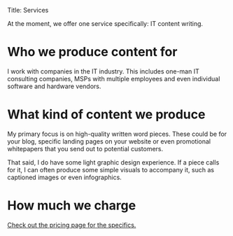Title:  Services

At the moment, we offer one service specifically:  IT content writing.

# Who we produce content for

I work with companies in the IT industry.  This includes one-man IT consulting companies, MSPs with multiple employees and even individual software and hardware vendors.

# What kind of content we produce

My primary focus is on high-quality written word pieces.  These could be for your blog, specific landing pages on your website or even promotional whitepapers that you send out to potential customers.

That said, I do have some light graphic design experience.  If a piece calls for it, I can often produce some simple visuals to accompany it, such as captioned images or even infographics.

# How much we charge

[Check out the pricing page for the specifics.]({filename}/pricing.md)